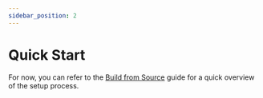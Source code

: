 ```yaml
---
sidebar_position: 2
---
```


# Quick Start

For now, you can refer to the [Build from Source](./build.md) guide for a quick overview of the setup process.
